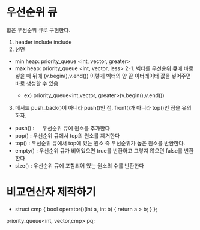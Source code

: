 # 우선순위 큐

힙은 우선순위 큐로 구현한다.

1. header include
   include <queue>
2. 선언

- min heap: priority_queue <int, vector<int>, greater<int>>
- max heap: priority_queue <int, vector<int>, less<int>>
  2-1. 벡터를 우선순위 큐에 바로 넣을 때 뒤에 (v.begin(),v.end()) 이렇게 벡터의 양 끝 이터레이터 값을 넣어주면 바로 생성할 수 있음
  - ex) priority_queue<int,vector<int>, greater<int>>(v.begin(),v.end())

3. 메서드
   push_back()이 아니라 push()인 점, front()가 아니라 top()인 점을 유의하자.

- push() : 　 우선순위 큐에 원소를 추가한다
- pop() : 우선순위 큐에서 top의 원소를 제거한다
- top() : 우선순위 큐에서 top에 있는 원소 즉 우선순위가 높은 원소를 반환한다.
- empty() : 우선순위 큐가 비어있으면 true를 반환하고 그렇지 않으면 false를 반환한다
- size() : 우선순위 큐에 포함되어 있는 원소의 수를 반환한다

# 비교연산자 제작하기

- struct cmp {
  bool operator()(int a, int b) {
  return a > b;
  }
  };

priority_queue<int, vector<int>,cmp> pq;

